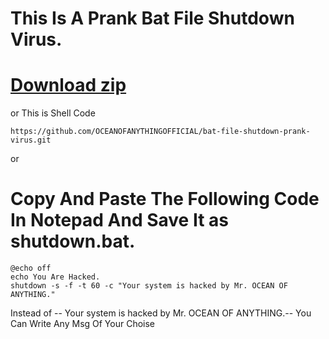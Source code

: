 # This Is A Prank Bat File Shutdown Virus.


# [Download zip](https://github.com/OCEANOFANYTHINGOFFICIAL/bat-file-shutdown-prank-virus/archive/refs/heads/main.zip)


or
This is Shell Code
```
https://github.com/OCEANOFANYTHINGOFFICIAL/bat-file-shutdown-prank-virus.git
```

or

# Copy And Paste The Following Code In Notepad And Save It as shutdown.bat.
```shell
@echo off
echo You Are Hacked.
shutdown -s -f -t 60 -c "Your system is hacked by Mr. OCEAN OF ANYTHING."
```

Instead of -- Your system is hacked by Mr. OCEAN OF ANYTHING.-- You Can Write Any Msg Of Your Choise
